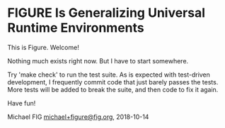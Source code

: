 # FIGURE Is Generalizing Universal Runtime Environments

This is Figure.  Welcome!

Nothing much exists right now.  But I have to start somewhere.

Try 'make check' to run the test suite.  As is expected with test-driven development, I frequently commit code that just barely passes the tests.  More tests will be added to break the suite, and then code to fix it again.

Have fun!

Michael FIG <michael+figure@fig.org>, 2018-10-14
